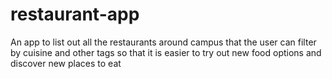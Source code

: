 # restaurant-app
An app to list out all the restaurants around campus that the user can filter by cuisine and other tags so that it is easier to try out new food options and discover new places to eat
